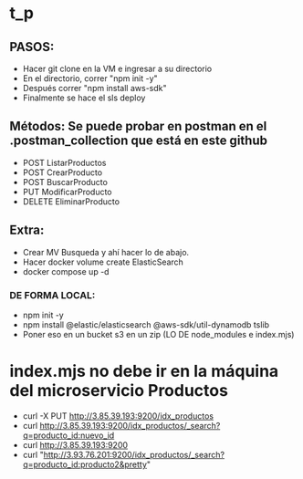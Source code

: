# t_p

## PASOS:
- Hacer git clone en la VM e ingresar a su directorio
- En el directorio, correr "npm init -y"
- Después correr "npm install aws-sdk"
- Finalmente se hace el sls deploy

## Métodos: Se puede probar en postman en el .postman_collection que está en este github
- POST ListarProductos
- POST CrearProducto
- POST BuscarProducto
- PUT ModificarProducto
- DELETE EliminarProducto


## Extra:
- Crear MV Busqueda y ahí hacer lo de abajo.
- Hacer docker volume create ElasticSearch
- docker compose up -d


### DE FORMA LOCAL:
- npm init -y
- npm install @elastic/elasticsearch @aws-sdk/util-dynamodb tslib
- Poner eso en un bucket s3 en un zip (LO DE node_modules e index.mjs)

# index.mjs no debe ir en la máquina del microservicio Productos
- curl -X PUT http://3.85.39.193:9200/idx_productos
- curl http://3.85.39.193:9200/idx_productos/_search?q=producto_id:nuevo_id
- curl http://3.85.39.193:9200
- curl "http://3.93.76.201:9200/idx_productos/_search?q=producto_id:producto2&pretty"
